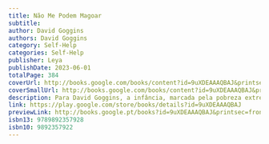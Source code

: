 ```yaml
---
title: Não Me Podem Magoar
subtitle: 
author: David Goggins
authors: David Goggins
category: Self-Help
categories: Self-Help
publisher: Leya
publishDate: 2023-06-01
totalPage: 384
coverUrl: http://books.google.com/books/content?id=9uXDEAAAQBAJ&printsec=frontcover&img=1&zoom=1&edge=curl&source=gbs_api
coverSmallUrl: http://books.google.com/books/content?id=9uXDEAAAQBAJ&printsec=frontcover&img=1&zoom=5&edge=curl&source=gbs_api
description: Para David Goggins, a infância, marcada pela pobreza extrema, o racismo, o trabalho infantil e os abusos do pai, foi um pesadelo. Mas, com autodisciplina férrea, força mental e trabalho árduo, ele transformou-se. O jovem deprimido, com excesso de peso e sem rumo, foi gradualmente queimando etapas no desenvolvimento físico e mental até se tornar num ícone das Forças Armadas americanas e num dos maiores atletas mundiais em provas de resistência. Goggins é a única pessoa no mundo a completar os treinos de elite de três forças especiais –Navy SEAL, Army Rangers e Air Force Tactical Air Controller –, e estabeleceu ainda uma série de recordes, o que levou a revista Outside a nomeá-lo The Fittest (Real) Man in America. Em Não Me Podem Magoar o autor partilha a sua extraordinária história de vida, na primeira pessoa e num estilo direto e surpreendente, mostrando como a maior parte de nós só usa uma percentagem reduzida das suas capacidades. É o que ele chama A Regra dos 40 Por Cento, que ele aprendeu a contrariar. Ou seja, qualquer pessoa pode superar-se se souber explorar o seu potencial.
link: https://play.google.com/store/books/details?id=9uXDEAAAQBAJ
previewLink: http://books.google.pt/books?id=9uXDEAAAQBAJ&printsec=frontcover&dq=N%C3%A3o+me+podem+magoar&hl=&as_pt=BOOKS&cd=1&source=gbs_api
isbn13: 9789892357928
isbn10: 9892357922
---
```

